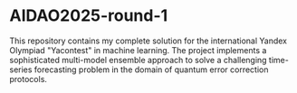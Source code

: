 # AIDAO2025-round-1
This repository contains my complete solution for the international Yandex Olympiad "Yacontest" in machine learning. The project implements a sophisticated multi-model ensemble approach to solve a challenging time-series forecasting problem in the domain of quantum error correction protocols.
